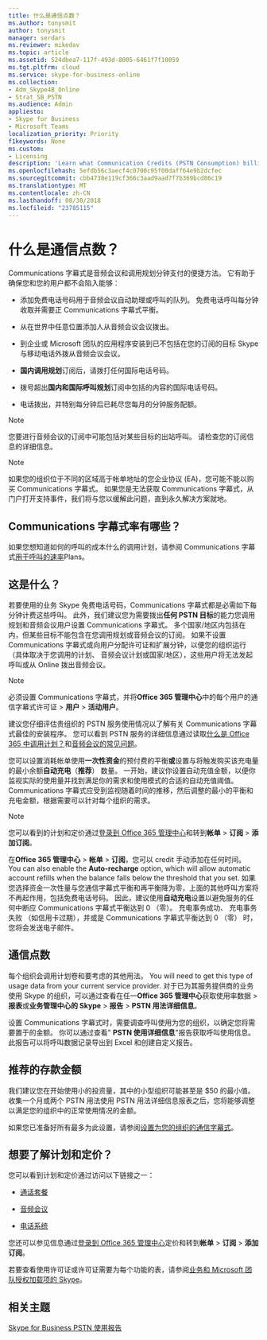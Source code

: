 ```yaml
---
title: 什么是通信点数？
ms.author: tonysmit
author: tonysmit
manager: serdars
ms.reviewer: mikedav
ms.topic: article
ms.assetid: 524dbea7-117f-493d-8005-6461f7f10059
ms.tgt.pltfrm: cloud
ms.service: skype-for-business-online
ms.collection:
- Adm_Skype4B_Online
- Strat_SB_PSTN
ms.audience: Admin
appliesto:
- Skype for Business
- Microsoft Teams
localization_priority: Priority
f1keywords: None
ms.custom:
- Licensing
description: 'Learn what Communication Credits (PSTN Consumption) billing, how to find rates, and what services you get. '
ms.openlocfilehash: 5efdb56c3aecf4c0700c95f00daff64e9b2dcfec
ms.sourcegitcommit: cbb4738e119cf366c3aad9aad7f7b369bcd86c19
ms.translationtype: MT
ms.contentlocale: zh-CN
ms.lasthandoff: 08/30/2018
ms.locfileid: "23785115"
---
```

# <a name="what-are-communications-credits"></a>什么是通信点数？

Communications 字幕式是音频会议和调用规划分钟支付的便捷方法。 它有助于确保您和您的用户都不会陷入能够：
  
- 添加免费电话号码用于音频会议自动助理或呼叫的队列。 免费电话呼叫每分钟收取并需要正 Communications 字幕式平衡。
    
- 从在世界中任意位置添加人从音频会议会议拨出。
    
- 到企业或 Microsoft 团队的应用程序安装到已不包括在您的订阅的目标 Skype 与移动电话外拨从音频会议会议。
    
- **国内调用规划**订阅后，请拨打任何国际电话号码。
    
- 拨号超出**国内和国际呼叫规划**订阅中包括的内容的国际电话号码。
    
- 电话拨出，并特别每分钟后已耗尽您每月的分钟服务配额。
    
> [!NOTE]
> 您要进行音频会议的订阅中可能包括对某些目标的出站呼叫。 请检查您的订阅信息的详细信息。 
  
> [!NOTE]
> 如果您的组织位于不同的区域高于帐单地址的您企业协议 (EA)，您可能不能以购买 Communications 字幕式。 如果您是无法获取 Communications 字幕式，从门户打开支持事件，我们将与您以缓解此问题，直到永久解决方案就地。 
  
## <a name="what-are-the-communications-credits-rates"></a>Communications 字幕式率有哪些？

如果您想知道如何的呼叫的成本什么的调用计划，请参阅 Communications 字幕式[用于呼叫的速率](https://products.office.com/en-us/skype-for-business/pstn-calling-plans#Rates)Plans。
  
## <a name="what-is-it"></a>这是什么？

若要使用的业务 Skype 免费电话号码，Communications 字幕式都是必需如下每分钟计费这些呼叫。 此外，我们建议您为需要拨出**任何 PSTN 目标**的能力您调用规划和音频会议用户设置 Communications 字幕式。 多个国家/地区内包括在内，但某些目标不能包含在您调用规划或音频会议的订阅。 如果不设置 Communications 字幕式或向用户分配许可证和扩展分钟，以便您的组织运行 （具体取决于您调用的计划、 音频会议计划或国家/地区），这些用户将无法发起呼叫或从 Online 拨出音频会议。
  
> [!NOTE]
> 必须设置 Communications 字幕式，并将**Office 365 管理中心**中的每个用户的通信字幕式许可证 > **用户** > **活动用户**。 
  
建议您仔细评估贵组织的 PSTN 服务使用情况以了解有关 Communications 字幕式最佳的安装程序。 您可以看到 PSTN 服务的详细信息通过读取[什么是 Office 365 中调用计划？](what-are-calling-plans-in-office-365.md)和[音频会议的常见问题](Audio-Conferencing-common-questions.md)。
  
您可以设置消耗帐单使用**一次性资金**的预付费的平衡**或**设置与将触发购买该充电量的最小余额**自动充电**（**推荐**） 数量。 一开始，建议你设置自动充值金额，以便你监视实际的使用量并找到满足你的需求和使用模式的合适的自动充值阈值。 Communications 字幕式应受到监视随着时间的推移，然后调整的最小的平衡和充电金额，根据需要可以针对每个组织的需求。
  
> [!NOTE]
> 您可以看到的计划和定价通过[登录到 Office 365 管理中心](https://portal.office.com/adminportal/home?add=sub&amp;adminportal=1#/catalog)和转到**帐单** > **订阅** > **添加订阅**。 
  
在**Office 365 管理中心** > **帐单** > **订阅**，您可以 credit 手动添加在任何时间。 You can also enable the **Auto-recharge** option, which will allow automatic account refills when the balance falls below the threshold that you set. 如果您选择资金一次性量与您通信字幕式平衡和再平衡降为零，上面的其他呼叫方案将不再起作用，包括免费电话号码。 因此，建议使用**自动充电**设置以避免服务的任何中断应 Communications 字幕式平衡达到 0 （零）。 充电事务成功、 充电事务失败 （如信用卡过期），并或是 Communications 字幕式平衡达到 0 （零） 时，您将会发送电子邮件。
  
## <a name="communications-credits"></a>通信点数

每个组织会调用计划卷和要考虑的其他用法。 You will need to get this type of usage data from your current service provider. 对于已为其服务提供商的业务使用 Skype 的组织，可以通过查看在任一**Office 365 管理中心**获取使用率数据 > **报表**或**业务管理中心的 Skype** > **报告** >  **PSTN 用法详细信息**。
  
设置 Communications 字幕式时，需要调查呼叫使用为您的组织，以确定您将需要置于的金额。 你可以通过查看" **PSTN 使用详细信息**"报告获取呼叫使用信息。 此报告可以将呼叫数据记录导出到 Excel 和创建自定义报告。
  
## <a name="recommended-funding-amounts"></a>推荐的存款金额

我们建议您在开始使用小的投资量，其中的小型组织可能甚至是 $50 的最小值。 收集一个月或两个 PSTN 用法使用 PSTN 用法详细信息报表之后，您将能够调整以满足您的组织中的正常使用情况的金额。
  
如果您已准备好所有最多为此设置，请参阅[设置为您的组织的通信字幕式](set-up-communications-credits-for-your-organization.md)。
  
## <a name="want-to-know-about-plans-and-pricing"></a>想要了解计划和定价？

您可以看到计划和定价通过访问以下链接之一：
  
- [通话套餐](https://go.microsoft.com/fwlink/?linkid=799761)
    
- [音频会议](https://go.microsoft.com/fwlink/?linkid=799762)
    
- [电话系统](https://go.microsoft.com/fwlink/?linkid=799763 )
    
您还可以参见信息通过[登录到 Office 365 管理中心](https://portal.office.com/adminportal/home?add=sub&amp;adminportal=1#/catalog)定价和转到**帐单** > **订阅** > **添加订阅**。
  
若要查看使用许可证或许可证需要为每个功能的表，请参阅[业务和 Microsoft 团队授权加载项的 Skype](/SkypeForBusiness/skype-for-business-and-microsoft-teams-add-on-licensing/skype-for-business-and-microsoft-teams-add-on-licensing)。
  
## <a name="related-topics"></a>相关主题
[Skype for Business PSTN 使用报告](/SkypeForBusiness/skype-for-business-online-reporting/pstn-usage-report)

  
 
